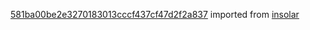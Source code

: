 [581ba00be2e3270183013cccf437cf47d2f2a837](https://github.com/insolar/insolar/commit/581ba00be2e3270183013cccf437cf47d2f2a837) imported from [insolar](https://github.com/insolar/insolar)
